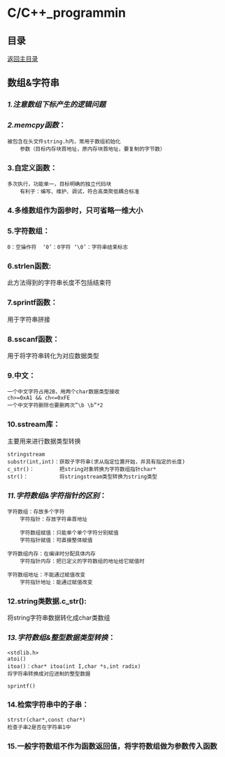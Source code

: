 # C/C++_programmin

## 目录
[返回主目录](https://github.com/NightBonsai/C-C-_programming/blob/main/README.md)

## 数组&字符串

### *1.注意数组下标产生的逻辑问题*

### *2.memcpy函数*：
		
    被包含在头文件string.h内，常用于数组初始化
		参数（目标内存块首地址，原内存块首地址，要复制的字节数）

### 3.自定义函数：
		
    多次执行，功能单一，目标明确的独立代码块
		有利于：编写、维护、调试，符合高类聚低耦合标准

### 4.多维数组作为函参时，只可省略一维大小

### 5.字符数组：
  
    0：空操作符  ‘0’：0字符	‘\0’：字符串结束标志

### 6.strlen函数:
此方法得到的字符串长度不包括结束符

### 7.sprintf函数：
用于字符串拼接

### 8.sscanf函数：
用于将字符串转化为对应数据类型

### 9.中文：
    
    一个中文字符占用2B，用两个char数据类型接收
    ch>=0xA1 && ch<=0xFE
    一个中文字符删除也要删两次”\b \b”*2

### 10.sstream库：
主要用来进行数据类型转换
		
    stringstream
    substr(int,int)：获取子字符串(求从指定位置开始，并具有指定的长度)
    c_str()：        把string对象转换为字符数组指针char*
    str()：          将stringstream类型转换为string类型

### *11.字符数组&字符指针的区别*：
		
    字符数组：存放多个字符
		字符指针：存放字符串首地址
  
		字符数组赋值：只能单个单个字符分别赋值
		字符指针赋值：可直接整体赋值
		
    字符数组内存：在编译时分配具体内存
		字符指针内存：把已定义的字符数组的地址给它赋值时
		
    字符数组地址：不能通过赋值改变
		字符指针地址：能通过赋值改变

### 12.string类数据.c_str():	
将string字符串数据转化成char类数组

### *13.字符数组&整型数据类型转换*：

    <stdlib.h>
    atoi() 
    itoa()：char* itoa(int I,char *s,int radix)
    将字符串转换成对应进制的整型数据

    sprintf()

### 14.检索字符串中的子串：

    strstr(char*,const char*)
    检查子串2是否在字符串1中

### 15.一般字符数组不作为函数返回值，将字符数组做为参数传入函数
